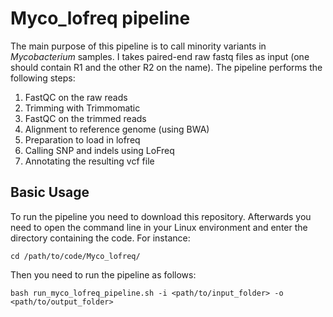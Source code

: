 # Myco_lofreq pipeline

The main purpose of this pipeline is to call minority variants in _Mycobacterium_ samples. I takes paired-end raw fastq files as input (one should contain R1 and the other R2 on the name). The pipeline performs the following steps:

1. FastQC on the raw reads
2. Trimming with Trimmomatic
3. FastQC on the trimmed reads
4. Alignment to reference genome (using BWA)
5. Preparation to load in lofreq
6. Calling SNP and indels using LoFreq
7. Annotating the resulting vcf file

## Basic Usage

To run the pipeline you need to download this repository. Afterwards you need to open the command line in your Linux environment and enter the directory containing the code. For instance:

```cd /path/to/code/Myco_lofreq/```

Then you need to run the pipeline as follows:

```bash run_myco_lofreq_pipeline.sh -i <path/to/input_folder> -o <path/to/output_folder>```


